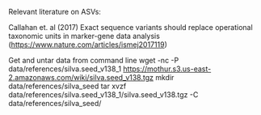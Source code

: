 Relevant literature on ASVs:

Callahan et. al (2017) Exact sequence variants should replace operational taxonomic units in marker-gene data analysis (https://www.nature.com/articles/ismej2017119)


Get and untar data from command line
wget -nc -P data/references/silva.seed_v138_1 https://mothur.s3.us-east-2.amazonaws.com/wiki/silva.seed_v138.tgz
mkdir data/references/silva_seed
tar xvzf data/references/silva.seed_v138_1/silva.seed_v138.tgz -C data/references/silva_seed/ 
